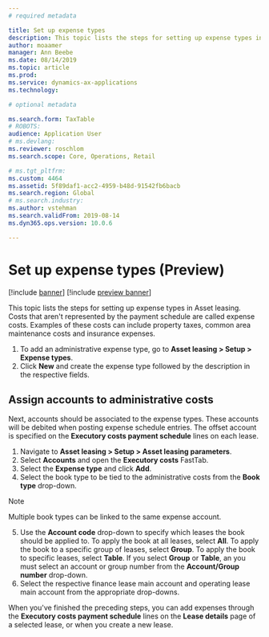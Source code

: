 ```yaml
---
# required metadata

title: Set up expense types
description: This topic lists the steps for setting up expense types in Asset leasing.
author: moaamer
manager: Ann Beebe
ms.date: 08/14/2019
ms.topic: article
ms.prod: 
ms.service: dynamics-ax-applications
ms.technology: 

# optional metadata

ms.search.form: TaxTable
# ROBOTS: 
audience: Application User
# ms.devlang: 
ms.reviewer: roschlom
ms.search.scope: Core, Operations, Retail

# ms.tgt_pltfrm: 
ms.custom: 4464
ms.assetid: 5f89daf1-acc2-4959-b48d-91542fb6bacb
ms.search.region: Global
# ms.search.industry: 
ms.author: vstehman
ms.search.validFrom: 2019-08-14
ms.dyn365.ops.version: 10.0.6

---
```


# Set up expense types (Preview)

[!include [banner](../includes/banner.md)]
[!include [preview banner](../includes/preview-banner.md)]

This topic lists the steps for setting up expense types in Asset leasing. Costs that aren't represented by the payment schedule are called expense costs. Examples of these costs can include property taxes, common area maintenance costs and insurance expenses. 

1. To add an administrative expense type, go to **Asset leasing > Setup > Expense types**.
2. Click **New** and create the expense type followed by the description in the respective fields.

## Assign accounts to administrative costs 
  Next, accounts should be associated to the expense types. These accounts will be debited when posting expense schedule entries. The offset account is specified on the **Executory costs payment schedule** lines on each lease.

1.	Navigate to **Asset leasing > Setup > Asset leasing parameters**.
2.	Select **Accounts** and open the **Executory costs** FastTab.
3.	Select the **Expense type** and click **Add**.
4.	Select the book type to be tied to the administrative costs from the **Book type** drop-down.

  > [!Note]
  > Multiple book types can be linked to the same expense account.

5. Use the **Account code** drop-down to specify which leases the book should be applied to. To apply the book at all leases, select **All**. To apply the book to a specific group of leases, select **Group**. To apply the book to specific leases, select **Table**. If you select **Group** or **Table**, an you must select an account or group number from the **Account/Group number** drop-down.
6. Select the respective finance lease main account and operating lease main account from the appropriate drop-downs.

When you've finished the preceding steps, you can add expenses through the **Executory costs payment schedule** lines on the **Lease details** page of a selected lease, or when you create a new lease.

